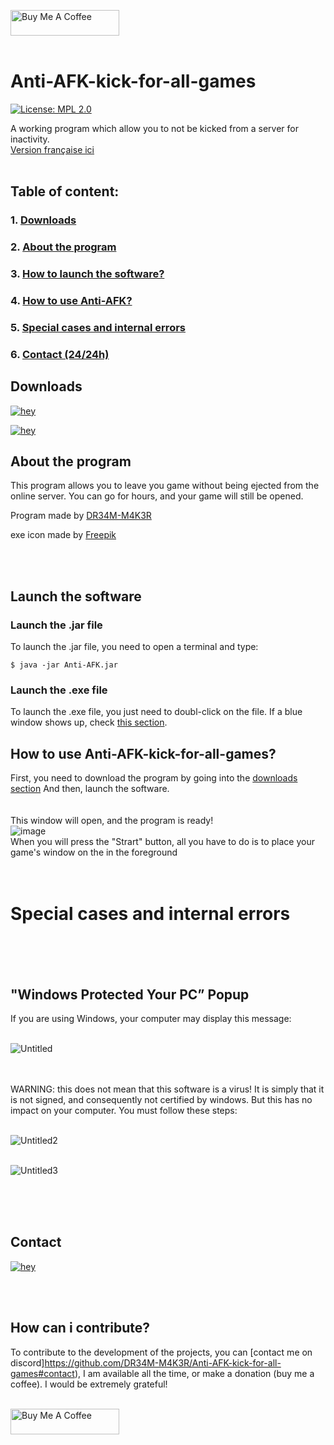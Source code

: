 

<!-- This Source Code Form is subject to the terms of the Mozilla Public
   - License, v. 2.0. If a copy of the MPL was not distributed with this
   - file, You can obtain one at https://mozilla.org/MPL/2.0/. 
   - Creator: DR34M-M4K3R#7751-->




<a href="https://www.buymeacoffee.com/DR34MM4K3R" target="_blank"><img src="https://cdn.buymeacoffee.com/buttons/default-green.png" alt="Buy Me A Coffee" height="41" width="174"></a>
<br/><br/>
# Anti-AFK-kick-for-all-games
[![License: MPL 2.0](https://img.shields.io/badge/License-MPL%202.0-orange.svg?style=for-the-badge&logo=mozilla)](https://www.mozilla.org/en-US/MPL/)

A working program which allow you to not be kicked from a server for inactivity.
<br/>
[Version française ici](https://github.com/DR34M-M4K3R/Anti-AFK-kick-for-all-games/blob/main/README.FR.md)
<br/><br/>
## Table of content:<br/>
### 1. [Downloads](https://github.com/DR34M-M4K3R/Anti-AFK-kick-for-all-games#downloads)<br/>
### 2. [About the program](https://github.com/DR34M-M4K3R/Anti-AFK-kick-for-all-games#about-the-program)<br/>
### 3. [How to launch the software?](https://github.com/DR34M-M4K3R/Anti-AFK-kick-for-all-games#launch-the-software)
### 4. [How to use Anti-AFK?](https://github.com/DR34M-M4K3R/Anti-AFK-kick-for-all-games#how-to-use-anti-afk-kick-for-all-games)
### 5. [Special cases and internal errors](https://github.com/DR34M-M4K3R/Anti-AFK-kick-for-all-games#special-cases-and-internal-errors)
### 6. [Contact (24/24h)](https://github.com/DR34M-M4K3R/Anti-AFK-kick-for-all-games#contact)


## Downloads

[![hey](https://img.shields.io/badge/Download%20.exe-181717?style=for-the-badge&color=blue&logo=windows)](https://github.com/DR34M-M4K3R/Anti-AFK-kick-for-all-games/releases/download/1.1/Anti-AFK.exe)

[![hey](https://img.shields.io/badge/Download%20.jar-181717?style=for-the-badge&color=red&logo=java)](https://github.com/DR34M-M4K3R/Anti-AFK-kick-for-all-games/raw/main/Anti-AFK.jar)


## About the program
This program allows you to leave you game without being ejected from the online server. You can go for hours, and your game will still be opened.</p>
Program made by [DR34M-M4K3R](https://github.com/DR34M-M4K3R)</p>
</p>

exe icon made by [Freepik](https://www.flaticon.com/authors/freepik)

</p>

<br/><br/>

## Launch the software

### Launch the .jar file
To launch the .jar file, you need to open a terminal and type:
```
$ java -jar Anti-AFK.jar
```

### Launch the .exe file
To launch the .exe file, you just need to doubl-click on the file. If a blue window shows up, check [this section](https://github.com/DR34M-M4K3R/Anti-AFK-kick-for-all-games#windows-protected-your-pc-popup).

## How to use Anti-AFK-kick-for-all-games?
First, you need to download the program by going into the [downloads section](https://github.com/DR34M-M4K3R/Anti-AFK-kick-for-all-games#downloads) And then, launch the software.
<br/>
<br/>
<br/>
This window will open, and the program is ready! 
<br/>
![image](https://user-images.githubusercontent.com/67145585/116578788-0d258400-a912-11eb-898d-097b49f1ef31.png)
<br/>
When you will press the "Strart" button, all you have to do is to place your game's window on the in the foreground
<br/><br/><br/>
# Special cases and internal errors
<br/><br/>
<br/>

## "Windows Protected Your PC” Popup

If you are using Windows, your computer may display this message:
<br/>
<br/>

![Untitled](https://user-images.githubusercontent.com/67145585/116276219-9c049600-a784-11eb-8fdf-24936aa24a2e.png)

<br/>
<br/>
WARNING: this does not mean that this software is a virus! It is simply that it is not signed, and consequently not certified by windows. But this has no impact on your computer.
You must follow these steps:
<br/>
<br/>

![Untitled2](https://user-images.githubusercontent.com/67145585/116275294-c86be280-a783-11eb-8caa-ccf250b3bd69.png)
<br/>
<br/>

![Untitled3](https://user-images.githubusercontent.com/67145585/116275972-5d6edb80-a784-11eb-91f7-f593722ca72c.png)

<br/><br/><br/>


## Contact
[![hey](https://img.shields.io/badge/Contact%20me%20on%20discord-181717?style=for-the-badge&logo=discord)](https://discord.com/users/725672294692945991)

<br/><br/>
## How can i contribute?
To contribute to the development of the projects, you can [contact me on discord]https://github.com/DR34M-M4K3R/Anti-AFK-kick-for-all-games#contact), I am available all the time, or make a donation (buy me a coffee). I would be extremely grateful!

<br/>
<a href="https://www.buymeacoffee.com/DR34MM4K3R" target="_blank"><img src="https://cdn.buymeacoffee.com/buttons/default-green.png" alt="Buy Me A Coffee" height="41" width="174"></a>
